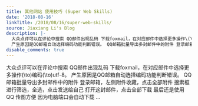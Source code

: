 ```yaml
---
title: 其他网站 使用技巧 (Super Web Skills)
date: '2018-08-16'
linkTitle: /2018/08/16/super-web-skills/
source: Jiaxiang Li's Blog
description: |-
  大众点评可以在评论中搜索 QQ邮件出现乱码 下载foxmail，在对应邮件中选择更多操作\(\to\)编码\(\to\)utf-8。
  产生原因是QQ邮箱自动选择编码功能判断错误。 QQ邮箱批量导出多封邮件中的附件 登录邮箱，左侧附件收藏，点击全部附件 搜索框进行筛选，全选，点击发送给自己 打开这封邮件，点击全部下载 最后还是使用 QQ 传图方便 因为电脑端口会自动下载  ...
disable_comments: true
---
```

大众点评可以在评论中搜索 QQ邮件出现乱码 下载foxmail，在对应邮件中选择更多操作\(\to\)编码\(\to\)utf-8。
产生原因是QQ邮箱自动选择编码功能判断错误。 QQ邮箱批量导出多封邮件中的附件 登录邮箱，左侧附件收藏，点击全部附件 搜索框进行筛选，全选，点击发送给自己 打开这封邮件，点击全部下载 最后还是使用 QQ 传图方便 因为电脑端口会自动下载  ...
